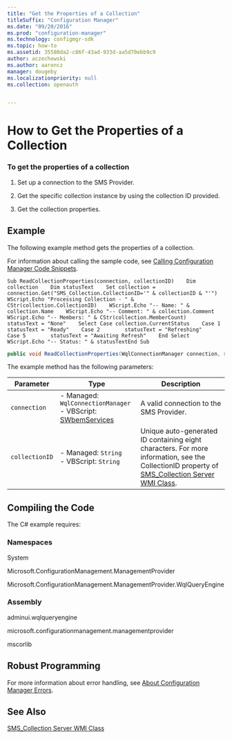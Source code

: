 ```yaml
---
title: "Get the Properties of a Collection"
titleSuffix: "Configuration Manager"
ms.date: "09/20/2016"
ms.prod: "configuration-manager"
ms.technology: configmgr-sdk
ms.topic: how-to
ms.assetid: 35580da2-c86f-43ad-933d-aa5d70ebb9c9
author: aczechowski
ms.author: aaroncz
manager: dougeby
ms.localizationpriority: null
ms.collection: openauth


---
```

# How to Get the Properties of a Collection
### To get the properties of a collection  

1.  Set up a connection to the SMS Provider.  

2.  Get the specific collection instance by using the collection ID provided.  

3.  Get the collection properties.  

## Example  
 The following example method gets the properties of a collection.  

 For information about calling the sample code, see [Calling Configuration Manager Code Snippets](../../../../develop/core/understand/calling-code-snippets.md).  

```vbs  
Sub ReadCollectionProperties(connection, collectionID)    Dim collection    Dim statusText    Set collection = connection.Get("SMS_Collection.CollectionID='" & collectionID & "'")    WScript.Echo "Processing Collection - " & CStr(collection.CollectionID)    WScript.Echo "-- Name: " & collection.Name    WScript.Echo "-- Comment: " & collection.Comment    WScript.Echo "-- Members: " & CStr(collection.MemberCount)    statusText = "None"    Select Case collection.CurrentStatus    Case 1        statusText = "Ready"    Case 2        statusText = "Refreshing"    Case 5        statusText = "Awaiting Refresh"    End Select        WScript.Echo "-- Status: " & statusTextEnd Sub  
```  

```c#  
public void ReadCollectionProperties(WqlConnectionManager connection, string collectionID){    IResultObject collection = connection.GetInstance(string.Format("SMS_Collection.CollectionID='{0}'", collectionID));    string statusText = "None";    Console.WriteLine("Processing Collection - " + collectionID);    Console.WriteLine("-- Name: " + collection["Name"].StringValue);    Console.WriteLine("-- Comment: " + collection["Comment"].StringValue);    Console.WriteLine("-- Members: " + collection["MemberCount"].IntegerValue.ToString());    switch (collection["CurrentStatus"].IntegerValue)    {        case 1:            statusText = "Ready";            break;        case 2:            statusText = "Refreshing";            break;        case 5:            statusText = "Awaiting Refresh";            break;        default:            break;    }    Console.WriteLine("-- Status: " + statusText);}  
```  

 The example method has the following parameters:  

|Parameter|Type|Description|  
|---------------|----------|-----------------|  
|`connection`|-   Managed: `WqlConnectionManager`<br />-   VBScript: [SWbemServices](/windows/win32/wmisdk/swbemservices)|A valid connection to the SMS Provider.|  
|`collectionID`|-   Managed: `String`<br />-   VBScript: `String`|Unique auto-generated ID containing eight characters. For more information, see the CollectionID property of [SMS_Collection Server WMI Class](../../../../develop/reference/core/clients/collections/sms_collection-server-wmi-class.md).|  

## Compiling the Code  
 The C# example requires:  

### Namespaces  
 System  

 Microsoft.ConfigurationManagement.ManagementProvider  

 Microsoft.ConfigurationManagement.ManagementProvider.WqlQueryEngine  

### Assembly  
 adminui.wqlqueryengine  

 microsoft.configurationmanagement.managementprovider  

 mscorlib  

## Robust Programming  
 For more information about error handling, see [About Configuration Manager Errors](../../../../develop/core/understand/about-configuration-manager-errors.md).  

## See Also  
 [SMS_Collection Server WMI Class](../../../../develop/reference/core/clients/collections/sms_collection-server-wmi-class.md)
